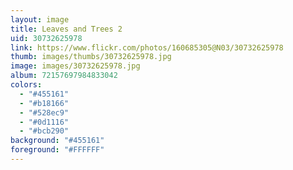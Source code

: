 ```yaml
---
layout: image
title: Leaves and Trees 2
uid: 30732625978
link: https://www.flickr.com/photos/160685305@N03/30732625978
thumb: images/thumbs/30732625978.jpg
image: images/30732625978.jpg
album: 72157697984833042
colors: 
  - "#455161"
  - "#b18166"
  - "#528ec9"
  - "#0d1116"
  - "#bcb290"
background: "#455161"
foreground: "#FFFFFF"
---
```


